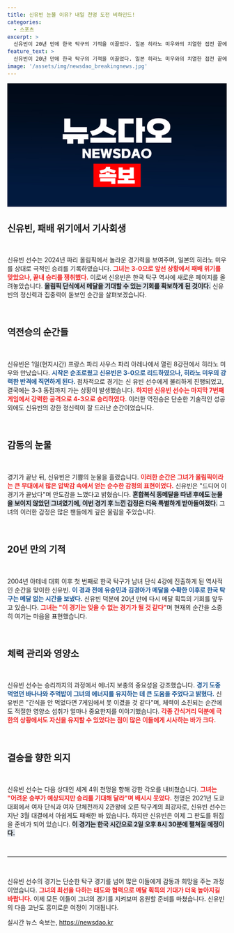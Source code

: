 ```yaml
---
title: 신유빈 눈물 이유? 내일 천멍 도전 비하인드!
categories:
  - 스포츠
excerpt: >
  신유빈이 20년 만에 한국 탁구의 기적을 이끌었다. 일본 히라노 미우와의 치열한 접전 끝에 4강 진출에 성공하며 금메달 기대감을 높였다. 다음 상대인 천멍과의 맞대결에서 다시 한번 기적을 미소 짓길!
feature_text: >
  신유빈이 20년 만에 한국 탁구의 기적을 이끌었다. 일본 히라노 미우와의 치열한 접전 끝에 4강 진출에 성공하며 금메달 기대감을 높였다. 다음 상대인 천멍과의 맞대결에서 다시 한번 기적을 미소 짓길!
image: '/assets/img/newsdao_breakingnews.jpg'
---
```


<p><img src="/assets/img/newsdao_breakingnews.jpg" alt="cryptoinkorea 속보" /></p>

<h2 data-ke-size="size26">신유빈, 패배 위기에서 기사회생</h2>

<p data-ke-size="size16">&nbsp;</p>

<p>신유빈 선수는 2024년 파리 올림픽에서 놀라운 경기력을 보여주며, 일본의 히라노 미우를 상대로 극적인 승리를 기록하였습니다. <b><span style="color: #ee2323;">그녀는 3-0으로 앞선 상황에서 패배 위기를 맞았으나, 끝내 승리를 쟁취했다.</span></b> 이로써 신유빈은 한국 탁구 역사에 새로운 페이지를 올려놓았습니다. <b><span style="background-color: #21538527;">올림픽 단식에서 메달을 기대할 수 있는 기회를 확보하게 된 것이다.</span></b> 신유빈의 정신력과 집중력이 돋보인 순간을 살펴보겠습니다.</p>

<p data-ke-size="size16">&nbsp;</p>

<h2 data-ke-size="size26">역전승의 순간들</h2>

<p data-ke-size="size16">&nbsp;</p>

<p>신유빈은 1일(현지시간) 프랑스 파리 사우스 파리 아레나에서 열린 8강전에서 히라노 미우와 만났습니다. <b><span style="color: #1a5490;">시작은 순조로웠고 신유빈은 3-0으로 리드하였으나, 히라노 미우의 강력한 반격에 직면하게 된다.</span></b> 점차적으로 경기는 신 유빈 선수에게 불리하게 진행되었고, 결국에는 3-3 동점까지 가는 상황이 발생했습니다. <b><span style="color: #ee2323;">하지만 신유빈 선수는 마지막 7번째 게임에서 강력한 공격으로 4-3으로 승리하였다.</span></b> 이러한 역전승은 단순한 기술적인 성공 외에도 신유빈의 강한 정신력이 잘 드러난 순간이었습니다.</p>

<p data-ke-size="size16">&nbsp;</p>

<h2 data-ke-size="size26">감동의 눈물</h2>

<p data-ke-size="size16">&nbsp;</p>

<p>경기가 끝난 뒤, 신유빈은 기쁨의 눈물을 흘렸습니다. <b><span style="color: #ee2323;">이러한 순간은 그녀가 올림픽이라는 큰 무대에서 많은 압박감 속에서 얻는 순수한 감정의 표현이었다.</span></b> 신유빈은 "드디어 이 경기가 끝났다"며 안도감을 느꼈다고 밝혔습니다. <b><span style="background-color: #21538527;">혼합복식 동메달을 따낸 후에도 눈물을 보이지 않았던 그녀였기에, 이번 경기 후 느낀 감정은 더욱 특별하게 받아들여졌다.</span></b> 그녀의 이러한 감정은 많은 팬들에게 깊은 울림을 주었습니다.</p>

<p data-ke-size="size16">&nbsp;</p>

<h2 data-ke-size="size26">20년 만의 기적</h2>

<p data-ke-size="size16">&nbsp;</p>

<p>2004년 아테네 대회 이후 첫 번째로 한국 탁구가 남녀 단식 4강에 진출하게 된 역사적인 순간을 맞이한 신유빈. <b><span style="color: #1a5490;">이 경과 전에 유승민과 김경아가 메달을 수확한 이후로 한국 탁구는 메달 없는 시간을 보냈다.</span></b> 신유빈 덕분에 20년 만에 다시 메달 획득의 기회를 앞두고 있습니다. <b><span style="color: #ee2323;">그녀는 "이 경기는 잊을 수 없는 경기가 될 것 같다"</span></b>며 현재의 순간을 소중히 여기는 마음을 표현했습니다.</p>

<p data-ke-size="size16">&nbsp;</p>

<h2 data-ke-size="size26">체력 관리와 영양소</h2>

<p data-ke-size="size16">&nbsp;</p>

<p>신유빈 선수는 승리까지의 과정에서 에너지 보충의 중요성을 강조했습니다. <b><span style="color: #1a5490;">경기 도중 먹었던 바나나와 주먹밥이 그녀의 에너지를 유지하는 데 큰 도움을 주었다고 밝혔다.</span></b> 신유빈은 "간식을 안 먹었다면 7게임에서 못 이겼을 것 같다"며, 체력이 소진되는 순간에도 적절한 영양소 섭취가 얼마나 중요한지를 이야기했습니다. <b><span style="color: #ee2323;">각종 간식거리 덕분에 극한의 상황에서도 자신을 유지할 수 있었다는 점이 많은 이들에게 시사하는 바가 크다.</span></b></p>

<p data-ke-size="size16">&nbsp;</p>

<h2 data-ke-size="size26">결승을 향한 의지</h2>

<p data-ke-size="size16">&nbsp;</p>

<p>신유빈 선수는 다음 상대인 세계 4위 천멍을 향해 강한 각오를 내비쳤습니다. <b><span style="color: #ee2323;">그녀는 "어려운 승부가 예상되지만 승리를 기대해 달라"며 배시시 웃었다.</span></b> 천멍은 2021년 도쿄 대회에서 여자 단식과 여자 단체전까지 2관왕에 오른 탁구계의 최강자로, 신유빈 선수는 지난 3월 대결에서 아쉽게도 패배한 바 있습니다. 하지만 신유빈은 이제 그 판도를 뒤집을 준비가 되어 있습니다. <b><span style="background-color: #21538527;">이 경기는 한국 시간으로 2일 오후 8시 30분에 펼쳐질 예정이다.</span></b></p>

<p data-ke-size="size16">&nbsp;</p>

<hr>

<p data-ke-size="size16">&nbsp;</p>

<p>신유빈 선수의 경기는 단순한 탁구 경기를 넘어 많은 이들에게 감동과 희망을 주는 과정이었습니다. <b><span style="color: #ee2323;">그녀의 최선을 다하는 태도와 협력으로 메달 획득의 기대가 더욱 높아지길 바랍니다.</span></b> 이제 모든 이들이 그녀의 경기를 지켜보며 응원할 준비를 마쳤습니다. 신유빈의 다음 고난도 흥미로운 여정이 기대됩니다. </p>
실시간 뉴스 속보는, <a href="https://newsdao.kr" rel="dofollow">https://newsdao.kr</a>


